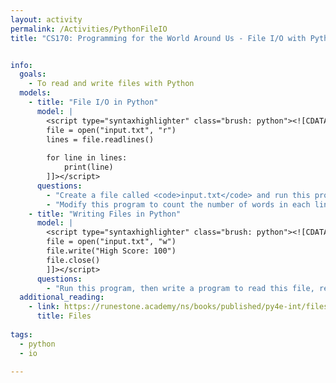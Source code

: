```yaml
---
layout: activity
permalink: /Activities/PythonFileIO
title: "CS170: Programming for the World Around Us - File I/O with Python"


info:
  goals: 
    - To read and write files with Python
  models:
    - title: "File I/O in Python"
      model: |
        <script type="syntaxhighlighter" class="brush: python"><![CDATA[
        file = open("input.txt", "r")
        lines = file.readlines()
        
        for line in lines:
            print(line)
        ]]></script>  
      questions: 
        - "Create a file called <code>input.txt</code> and run this program.  What does it do?"
        - "Modify this program to count the number of words in each line, and print that to the screen."
    - title: "Writing Files in Python"
      model: |
        <script type="syntaxhighlighter" class="brush: python"><![CDATA[
        file = open("input.txt", "w")
        file.write("High Score: 100")
        file.close()
        ]]></script>  
      questions: 
        - "Run this program, then write a program to read this file, read the line, split it on the <code>:</code> character, and print the high score value (just the 100)."        
  additional_reading:
    - link: https://runestone.academy/ns/books/published/py4e-int/files/toctree.html
      title: Files
      
tags:
  - python
  - io
  
---
```


